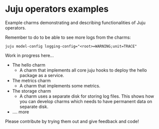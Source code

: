 # Juju operators examples
Example charms demonstrating and describing functionalities of Juju operators.

Remember to do to be able to see more logs from the charms:

    juju model-config logging-config="<root>=WARNING;unit=TRACE"

Work in progress here...

* The hello charm
  * A charm that implements all core juju hooks to deploy the hello package as a service.
* The metrics charm
  * A charm that implements some metrics.
* The storage charm
  * A charm uses a separate disk for storing log files. This shows how you can develop charms which needs to have permanent data on separate disk.
* .... more

Please contribute by trying them out and give feedback and code!